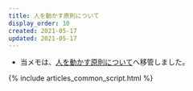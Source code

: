```yaml
---
title: 人を動かす原則について
display_order: 10
created: 2021-05-17
updated: 2021-05-17
---
```

- 当メモは、[人を動かす原則について](https://thinktwice.tech/life/human_relations/principles_for_motivating_people/)へ移管しました。

{% include articles_common_script.html %}
